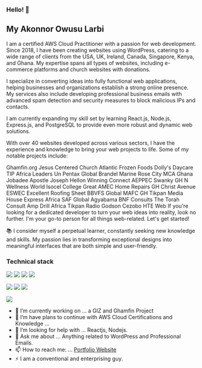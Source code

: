 ### Hello!  👋

## My Akonnor Owusu Larbi
I am a certified AWS Cloud Practitioner with a passion for web development. Since 2018, I have been creating websites using WordPress, catering to a wide range of clients from the USA, UK, Ireland, Canada, Singapore, Kenya, and Ghana. My expertise spans all types of websites, including e-commerce platforms and church websites with donations.

I specialize in converting ideas into fully functional web applications, helping businesses and organizations establish a strong online presence. My services also include developing professional business emails with advanced spam detection and security measures to block malicious IPs and contacts.

I am currently expanding my skill set by learning React.js, Node.js, Express.js, and PostgreSQL to provide even more robust and dynamic web solutions.

With over 40 websites developed across various sectors, I have the experience and knowledge to bring your web projects to life. Some of my notable projects include:

Ghamfin.org
Jesus Centered Church
Atlantic Frozen Foods
Dolly's Daycare
TIP Africa
Leaders Un
Pentax Global
Brandel Marine
Rose City
MCA Ghana
Jobadee
Apostle Joseph Hellon
Winning Connect
AEPPEC
Swanky GH
N Wellness World
Isocel College
Great AMEC
Home Repairs GH
Christ Avenue
ESWEC
Excellent Roofing Sheet
BBVFS Global
MAFC GH
Tikpan Media House
Express Africa
SAF Global
Agyabama
BNF Consults
The Torah Consult
Amp Drill Africa
Tikpan Radio
Godson Cezobo
HTE Web
If you're looking for a dedicated developer to turn your web ideas into reality, look no further. I'm your go-to person for all things web-related. Let's get started!

📚 I consider myself a perpetual learner, constantly seeking new knowledge and skills. My passion lies in transforming exceptional designs into meaningful interfaces that are both simple and user-friendly.


### Technical stack

![](https://img.shields.io/badge/JavaScript-F7DF1E?style=for-the-badge&logo=javascript&logoColor=black) ![](https://img.shields.io/badge/TypeScript-007ACC?style=for-the-badge&logo=typescript&logoColor=white) ![](https://img.shields.io/badge/React-20232A?style=for-the-badge&logo=react&logoColor=61DAFB) ![](https://img.shields.io/badge/Next--JS-1F262C?style=for-the-badge&logo=next.js&logoColor=white)

![](https://img.shields.io/badge/Chakra-UI-319795?style=for-the-badge&logo=chakra-ui&logoColor=319795) ![](https://img.shields.io/badge/Tailwind_CSS-4EADC9?style=for-the-badge&logo=tailwind-css&logoColor=white) ![](https://img.shields.io/badge/styled--components-DB7093?style=for-the-badge&logo=styled-components&logoColor=white)

![](https://img.shields.io/badge/Firebase-F7CC50?style=for-the-badge&logo=firebase&logoColor=white)


- 🔭 I’m currently working on ... a GIZ and Ghamfin Project
- 🌱 I’m  have plans to continue with AWS Cloud Certifications and Knowledge ...
- 🤔 I’m looking for help with ... Reactjs, Nodejs.
- 💬 Ask me about ... Anything related to WordPress and Professional Emails.
- 📫 How to reach me: ...  [Portfolio Website](https://hteweb.com/)
- ⚡ I am a conventional and enterprising guy.
